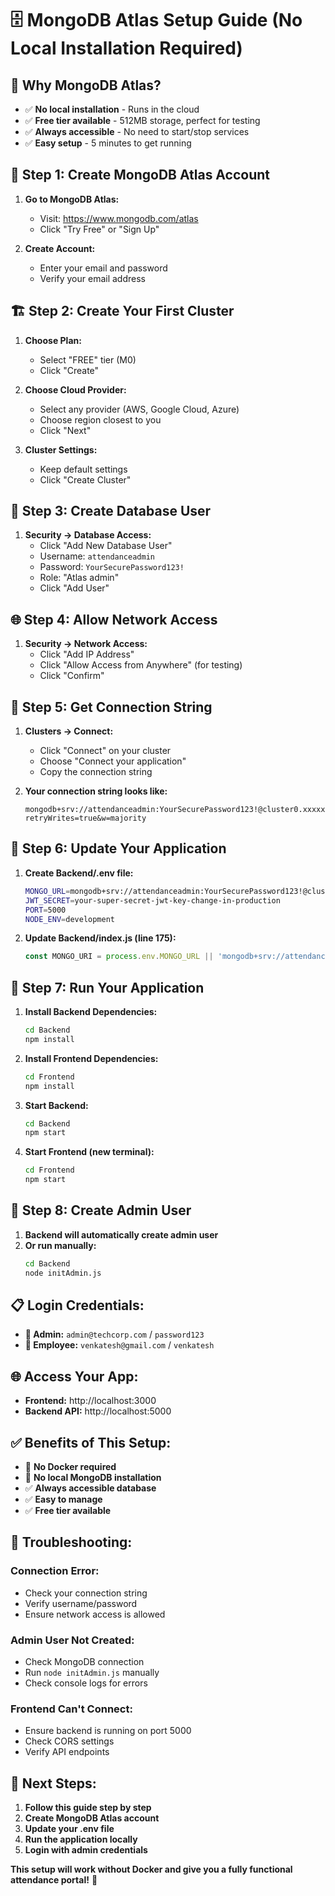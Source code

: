 # 🗄️ MongoDB Atlas Setup Guide (No Local Installation Required)

## 🎯 **Why MongoDB Atlas?**
- ✅ **No local installation** - Runs in the cloud
- ✅ **Free tier available** - 512MB storage, perfect for testing
- ✅ **Always accessible** - No need to start/stop services
- ✅ **Easy setup** - 5 minutes to get running

## 🚀 **Step 1: Create MongoDB Atlas Account**

1. **Go to MongoDB Atlas:**
   - Visit: https://www.mongodb.com/atlas
   - Click "Try Free" or "Sign Up"

2. **Create Account:**
   - Enter your email and password
   - Verify your email address

## 🏗️ **Step 2: Create Your First Cluster**

1. **Choose Plan:**
   - Select "FREE" tier (M0)
   - Click "Create"

2. **Choose Cloud Provider:**
   - Select any provider (AWS, Google Cloud, Azure)
   - Choose region closest to you
   - Click "Next"

3. **Cluster Settings:**
   - Keep default settings
   - Click "Create Cluster"

## 🔐 **Step 3: Create Database User**

1. **Security → Database Access:**
   - Click "Add New Database User"
   - Username: `attendanceadmin`
   - Password: `YourSecurePassword123!`
   - Role: "Atlas admin"
   - Click "Add User"

## 🌐 **Step 4: Allow Network Access**

1. **Security → Network Access:**
   - Click "Add IP Address"
   - Click "Allow Access from Anywhere" (for testing)
   - Click "Confirm"

## 🔗 **Step 5: Get Connection String**

1. **Clusters → Connect:**
   - Click "Connect" on your cluster
   - Choose "Connect your application"
   - Copy the connection string

2. **Your connection string looks like:**
   ```
   mongodb+srv://attendanceadmin:YourSecurePassword123!@cluster0.xxxxx.mongodb.net/?retryWrites=true&w=majority
   ```

## 📁 **Step 6: Update Your Application**

1. **Create Backend/.env file:**
   ```bash
   MONGO_URL=mongodb+srv://attendanceadmin:YourSecurePassword123!@cluster0.xxxxx.mongodb.net/attendanceportal?retryWrites=true&w=majority
   JWT_SECRET=your-super-secret-jwt-key-change-in-production
   PORT=5000
   NODE_ENV=development
   ```

2. **Update Backend/index.js (line 175):**
   ```javascript
   const MONGO_URI = process.env.MONGO_URL || 'mongodb+srv://attendanceadmin:YourSecurePassword123!@cluster0.xxxxx.mongodb.net/attendanceportal?retryWrites=true&w=majority';
   ```

## 🚀 **Step 7: Run Your Application**

1. **Install Backend Dependencies:**
   ```bash
   cd Backend
   npm install
   ```

2. **Install Frontend Dependencies:**
   ```bash
   cd Frontend
   npm install
   ```

3. **Start Backend:**
   ```bash
   cd Backend
   npm start
   ```

4. **Start Frontend (new terminal):**
   ```bash
   cd Frontend
   npm start
   ```

## 🔑 **Step 8: Create Admin User**

1. **Backend will automatically create admin user**
2. **Or run manually:**
   ```bash
   cd Backend
   node initAdmin.js
   ```

## 📋 **Login Credentials:**
- **👑 Admin:** `admin@techcorp.com` / `password123`
- **👤 Employee:** `venkatesh@gmail.com` / `venkatesh`

## 🌐 **Access Your App:**
- **Frontend:** http://localhost:3000
- **Backend API:** http://localhost:5000

## ✅ **Benefits of This Setup:**
- 🚫 **No Docker required**
- 🚫 **No local MongoDB installation**
- ✅ **Always accessible database**
- ✅ **Easy to manage**
- ✅ **Free tier available**

## 🔧 **Troubleshooting:**

### **Connection Error:**
- Check your connection string
- Verify username/password
- Ensure network access is allowed

### **Admin User Not Created:**
- Check MongoDB connection
- Run `node initAdmin.js` manually
- Check console logs for errors

### **Frontend Can't Connect:**
- Ensure backend is running on port 5000
- Check CORS settings
- Verify API endpoints

## 🎯 **Next Steps:**
1. **Follow this guide step by step**
2. **Create MongoDB Atlas account**
3. **Update your .env file**
4. **Run the application locally**
5. **Login with admin credentials**

**This setup will work without Docker and give you a fully functional attendance portal!** 🎉
